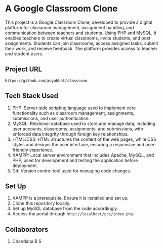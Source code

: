 # A Google Classroom Clone
This project is a Google Classroom Clone, developed to provide a digital platform for classroom management, assignment handling, and communication between teachers and students. Using PHP and MySQL, it enables teachers to create virtual classrooms, invite students, and post assignments. Students can join classrooms, access assigned tasks, submit their work, and receive feedback. The platform provides access to teacher and student users.

## Project URL
`https://github.com/adyabhat/classroom`

## Tech Stack Used
1. PHP: Server-side scripting language used to implement core functionality such as classroom management, assignments, submissions, and user authentication.
2. MySQL: Relational database used to store and manage data, including user accounts, classrooms, assignments, and submissions, with enforced data integrity through foreign key relationships.
3. HTML/CSS: HTML structures the content of the web pages, while CSS styles and designs the user interface, ensuring a responsive and user-friendly experience.
4. XAMPP: Local server environment that includes Apache, MySQL, and PHP, used for development and testing the application before deployment.
5. Git: Version control tool used for managing code changes.

## Set Up
1. XAMPP is a prerequisite. Ensure it is installed and set up.
2. Clone this repository locally.
3. Set up MySQL database from the code accordingly.
4. Access the portal through `http://localhost/gcc/index.php`.

## Collaborators
1. Chandana B S
